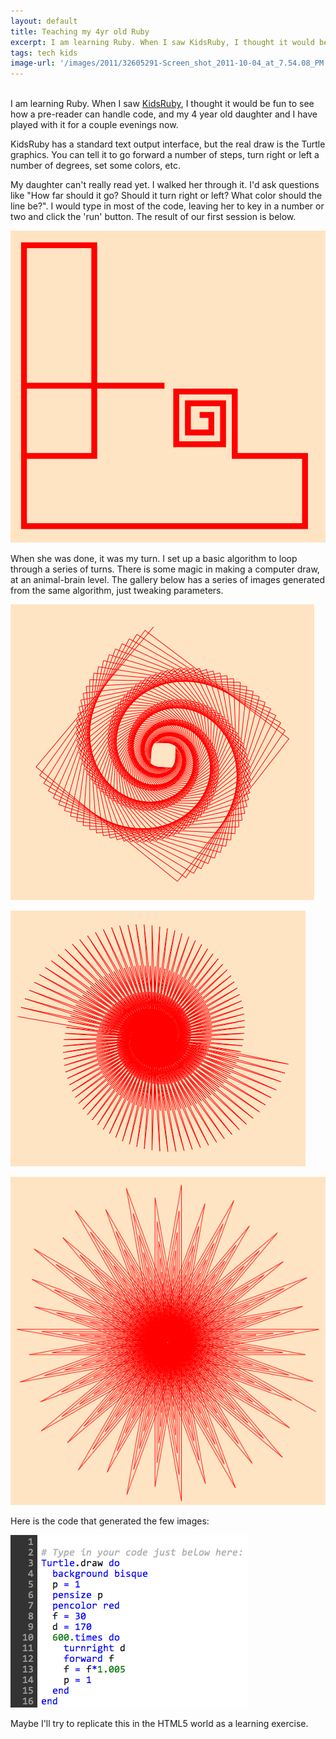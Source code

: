 ```yaml
---
layout: default
title: Teaching my 4yr old Ruby
excerpt: I am learning Ruby. When I saw KidsRuby, I thought it would be fun to see how a pre-reader can handle code, and my 4 year old daughter and I have played with it for a couple evenings now. 
tags: tech kids
image-url: '/images/2011/32605291-Screen_shot_2011-10-04_at_7.54.08_PM.png'
---
```

<div class="post_body"><p><br>I am learning Ruby. When I saw <a href="http://kidsruby.com/">KidsRuby</a>, I thought it would be fun to see how a pre-reader can handle code, and my 4 year old daughter and I have played with it for a couple evenings now.&nbsp;</p>
<p>KidsRuby has a standard text output interface, but the real draw is the Turtle graphics. You can tell it to go forward a number of steps, turn right or left a number of degrees, set some colors, etc.</p>
<p>My daughter can't really read yet. I walked her through it. I'd ask questions like "How far should it go? Should it turn right or left? What color should the line be?". I would type in most of the code, leaving her to key in a number or two and click the 'run' button. The result of our first session is below.</p>
<p></p><div class="p_embed p_image_embed">
<img src="/images/2011/32605250-Screen_shot_2011-10-03_at_7.34.38_PM.png">
</div>
<p></p>
<p>When she was done, it was my turn. I set up a basic algorithm to loop through a series of turns. There is some magic in making a computer draw, at an animal-brain level. The gallery below has a series of images generated from the same algorithm, just tweaking parameters.</p>
<p></p>
<p><img src="/images/2011/32605291-Screen_shot_2011-10-04_at_7.54.08_PM.png"></p>
<p><img src="/images/2011/32605295-Screen_shot_2011-10-04_at_8.14.27_PM.png"></p>
<p><img src="/images/2011/32605296-Screen_shot_2011-10-04_at_8.15.23_PM.png"></p>
<p></p>
<p>Here is the code that generated the few images:</p>
<p></p><div class="p_embed p_image_embed">
<img src="/images/2011/32605321-Screen_shot_2011-10-04_at_8.24.09_PM.png">
</div>
<p></p>
<p>Maybe I'll try to replicate this in the HTML5 world as a learning exercise.</p>
<p>&nbsp;</p></div>
